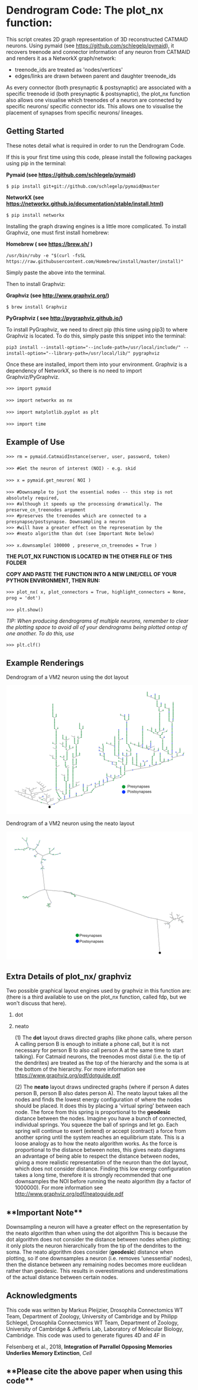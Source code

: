 <h1>Dendrogram Code: 
The plot_nx function:</h2>

This script creates 2D graph representation of 3D reconstructed CATMAID neurons. Using 
pymaid (see https://github.com/schlegelp/pymaid), it recovers treenode and connector 
information of any neuron from CATMAID and renders it as a NetworkX graph/network: 
	
- treenode_ids are treated as 'nodes/vertices'
- edges/links are drawn between parent and daughter treenode_ids
	
As every connector (both presynaptic & postsynaptic) are associated with a specific 
treenode id (both presynaptic & postsynaptic), the plot_nx function also allows one 
visualise which treenodes of a neuron are connected by specific neurons/ specific 
connector ids. This allows one to visualise the placement of synapses from 
specific neurons/ lineages.

<h2>Getting Started</h2>

These notes detail what is required in order to run the Dendrogram Code. 

If this is your first time using this code, please install the following packages using 
pip in the terminal:

**Pymaid (see https://github.com/schlegelp/pymaid)**

    $ pip install git+git://github.com/schlegelp/pymaid@master

**NetworkX (see https://networkx.github.io/documentation/stable/install.html)**

    $ pip install networkx

Installing the graph drawing engines is a little more complicated. To install Graphviz, 
one must first install homebrew: 

**Homebrew ( see https://brew.sh/ )**

    /usr/bin/ruby -e "$(curl -fsSL https://raw.githubusercontent.com/Homebrew/install/master/install)"

Simply paste the above into the terminal. 

Then to install Graphviz:

**Graphviz (see http://www.graphviz.org/)**

    $ brew install Graphviz

**PyGraphviz ( see http://pygraphviz.github.io/)** 

To install PyGraphviz, we need to direct pip (this time using pip3) to where Graphviz is located. 
To do this, simply paste this snippet into the terminal: 

    pip3 install --install-option="--include-path=/usr/local/include/" --install-option="--library-path=/usr/local/lib/" pygraphviz
    

Once these are installed, import them into your environment. Graphviz is a dependency of 
NetworkX, so there is no need to import Graphviz/PyGraphviz. 

    >>> import pymaid
   
    >>> import networkx as nx
    
    >>> import matplotlib.pyplot as plt
    
    >>> import time

<h2>Example of Use</h2>

    >>> rm = pymaid.CatmaidInstance(server, user, password, token) 

    >>> #Get the neuron of interest (NOI) - e.g. skid

    >>> x = pymaid.get_neuron( NOI )

    >>> #Downsample to just the essential nodes -- this step is not absolutely required,
    >>> #although it speeds up the processing dramatically. The preserve_cn_treenodes argument
    >>> #preserves the treenodes which are connected to a presynapse/postsynapse. Downsampling a neuron 
    >>> #will have a greater effect on the represenation by the 
    >>> #neato algorithm than dot (see Important Note below)

    >>> x.downsample( 100000 , preserve_cn_treenodes = True )
    
**THE PLOT_NX FUNCTION IS LOCATED IN THE OTHER FILE OF THIS FOLDER**
    
**COPY AND PASTE THE FUNCTION INTO A NEW LINE/CELL OF YOUR PYTHON ENVIRONMENT, THEN RUN:**

    >>> plot_nx( x, plot_connectors = True, highlight_connectors = None, prog = 'dot')

    >>> plt.show()
    
*TIP: When producing dendrograms of multiple neurons, remember to clear the plotting space to avoid all of your
dendrograms being plotted ontop of one another. To do this, use*

    >>> plt.clf()
    
<h2>Example Renderings</h2>

Dendrogram of a VM2 neuron using the dot layout

![](https://github.com/markuspleijzier/AdultEM/blob/master/VM_neuron_dot.png)

Dendrogram of a VM2 neuron using the neato layout

![](https://github.com/markuspleijzier/AdultEM/blob/master/VM_neuron_neato.png)

<h2>Extra Details of plot_nx/ graphviz</h2>

Two possible graphical layout engines used by graphviz in this function are: 
(there is a third available to use on the plot_nx function, called fdp, but we
won't discuss that here). 

1. dot
1. neato


    (1) The **dot** layout draws directed graphs (like phone calls, where person A calling person B 
    is enough to initiate a phone call, but it is not necessary for person B to also call person A 
    at the same time to start talking). For Catmaid neurons, the treenodes most distal (i.e. the 
    tip of the dendrites) are treated as the top of the hierarchy and the soma is at the bottom 
    of the hierarchy. For more information see https://www.graphviz.org/pdf/dotguide.pdf

    (2) The **neato** layout draws undirected graphs (where if person A dates person B, person B also dates person A). 
    The neato layout takes all the nodes and finds the lowest energy configuration of where the nodes should be placed. 
    It does this by placing a 'virtual spring' between each node. The force from this spring is proportional to the **geodesic**
    distance between the nodes. Imagine you have a bunch of connected, individual springs. You squeeze 
    the ball of springs and let go. Each spring will continue to exert (extend) or accept (contract) a force 
    from another spring until the system reaches an equilibrium state. This is a loose analogy as to how the neato 
    algorithm works. As the force is proportional to the distance between notes, this gives neato diagrams an 
    advantage of being able to respect the distance between nodes, giving a more realistic representation of 
    the neuron than the dot layout, which does not consider distance. 
    Finding this low energy configuration takes a long time, therefore it is strongly recommended that one 
    downsamples the NOI before running the neato algorithm (by a factor of 1000000). 
    For more information see http://www.graphviz.org/pdf/neatoguide.pdf 

<h2>**Important Note**</h2>

Downsampling a neuron will have a greater effect on the representation by the neato algorithm than when using the dot algorithm
This is because the dot algorithm does not consider the distance between nodes when plotting; it only plots the neuron hierarchically
from the tip of the dendrites to the soma. The neato algorithm does consider (**geodesic**) distance when plotting, so if one downsamples a neuron
(i.e. removes 'unessential' nodes), then the distance between any remaining nodes becomes more euclidean rather than geodesic. This results in
overestimations and underestimations of the actual distance between certain nodes.

<h2>Acknowledgments</h2>
This code was written by Markus Pleijzier, Drosophila Connectomics WT Team, Department of Zoology, University of Cambridge
and by Philipp Schlegel, Drosophila Connectomics WT Team, Department of Zoology, University of Cambridge & Jefferis Lab, Laboratory of Molecular Biology,
Cambridge. This code was used to generate figures 4D and 4F in

Felsenberg et al., 2018, **Integration of Parrallel Opposing Memories Underlies Memory Extinction**, *Cell*

<h2>**Please cite the above paper when using this code**</h2>
